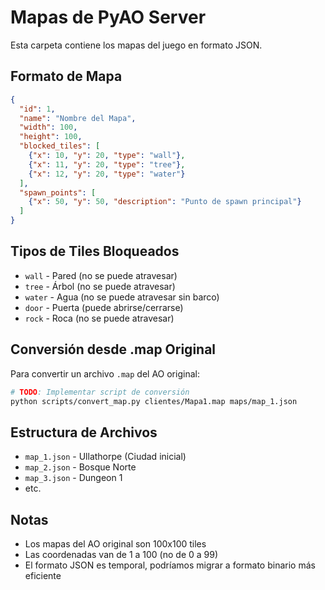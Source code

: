 # Mapas de PyAO Server

Esta carpeta contiene los mapas del juego en formato JSON.

## Formato de Mapa

```json
{
  "id": 1,
  "name": "Nombre del Mapa",
  "width": 100,
  "height": 100,
  "blocked_tiles": [
    {"x": 10, "y": 20, "type": "wall"},
    {"x": 11, "y": 20, "type": "tree"},
    {"x": 12, "y": 20, "type": "water"}
  ],
  "spawn_points": [
    {"x": 50, "y": 50, "description": "Punto de spawn principal"}
  ]
}
```

## Tipos de Tiles Bloqueados

- `wall` - Pared (no se puede atravesar)
- `tree` - Árbol (no se puede atravesar)
- `water` - Agua (no se puede atravesar sin barco)
- `door` - Puerta (puede abrirse/cerrarse)
- `rock` - Roca (no se puede atravesar)

## Conversión desde .map Original

Para convertir un archivo `.map` del AO original:

```bash
# TODO: Implementar script de conversión
python scripts/convert_map.py clientes/Mapa1.map maps/map_1.json
```

## Estructura de Archivos

- `map_1.json` - Ullathorpe (Ciudad inicial)
- `map_2.json` - Bosque Norte
- `map_3.json` - Dungeon 1
- etc.

## Notas

- Los mapas del AO original son 100x100 tiles
- Las coordenadas van de 1 a 100 (no de 0 a 99)
- El formato JSON es temporal, podríamos migrar a formato binario más eficiente
